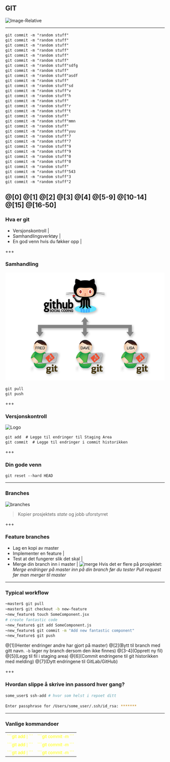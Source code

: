 ## GIT
![Image-Relative](https://d1z75bzl1vljy2.cloudfront.net/kitchen-sink/octocat-daftpunkocat.gif)

---
```
git commit -m "random stuff"
git commit -m "random stuff"
git commit -m "random stuff"
git commit -m "random stuff"
git commit -m "random stuff"
git commit -m "random stuff"
git commit -m "random stuff"sdfg
git commit -m "random stuff"
git commit -m "random stuff"asdf
git commit -m "random stuff"
git commit -m "random stuff"sd
git commit -m "random stuff"v
git commit -m "random stuff"h
git commit -m "random stuff"
git commit -m "random stuff"r
git commit -m "random stuff"t
git commit -m "random stuff"
git commit -m "random stuff"mmn
git commit -m "random stuff"
git commit -m "random stuff"yuu
git commit -m "random stuff"7
git commit -m "random stuff"7
git commit -m "random stuff"9
git commit -m "random stuff"9
git commit -m "random stuff"0
git commit -m "random stuff"0
git commit -m "random stuff"
git commit -m "random stuff"543
git commit -m "random stuff"3
git commit -m "random stuff"2
```
@[0]
@[1]
@[2]
@[3]
@[4]
@[5-9]
@[10-14]
@[15]
@[16-50]
---

### Hva er git
-   Versjonskontroll |
-   Samhandlingsverktøy |
-   En god venn hvis du føkker opp |

+++

### Samhandling
![Image-Absolute](assets/social_coding.png)
```
git pull
git push
```
+++

### Versjonskontroll
![Logo](https://www.atlassian.com/dam/jcr:0c5257d5-ff01-4014-af12-faf2aec53cc3/01.svg)

```
git add  # Legge til endringer til Staging Area
git commit  # Legge til endringer i commit historikken
```

+++

### Din gode venn
```
git reset --hard HEAD
```

---

### Branches
![branches](https://www.atlassian.com/dam/jcr:389059a7-214c-46a3-bc52-7781b4730301/hero.svg)

> Kopier prosjektets _state_ og jobb uforstyrret

+++

### Feature branches
-   Lag en kopi av master
-   Implementer en feature |
-   Test at det fungerer slik det skal |
-   Merge din branch inn i master |
![merge](https://www.atlassian.com/dam/jcr:4cd777cc-24d1-4502-b8a9-8646b15c2d6b/08.svg)
Hvis det er flere på prosjektet:
_Merge endringer på master inn på din branch før du tester_
_Pull request før man merger til master_

---

### Typical workflow

```sh
~master$ git pull
~master$ git checkout -b new-feature
~new_feature$ touch SomeComponent.jsx
# create fantastic code
~new_feature$ git add SomeComponent.js
~new_feature$ git commit -m "Add new fantastic component"
~new_feature$ git push
```
@[1](Henter endringer andre har gjort på master)
@[2](Bytt til branch med gitt navn. `-b` lager ny branch dersom den ikke finnes)
@[3-4](Opprett ny fil)
@[5](Legg til fil i staging area)
@[6](Commit endringene til git historikken med melding)
@[7](Dytt endringene til GitLab/GitHub)

+++

### Hvordan slippe å skrive inn passord hver gang?

```sh
some_user$ ssh-add # hvor som helst i repoet ditt

Enter passphrase for /Users/some_user/.ssh/id_rsa: *******
```

---
### Vanlige kommandoer
<table style="font-family: Helvetica Neue; font-size: 40; color: yellow">
  <tr>
    <td class="fragment">```git add <folder> | <file>```</td>
    <td class="fragment">```git commit -m <message>```</td>
  </tr>
  <tr>
    <td class="fragment">```git add <folder> | <file>```</td>
    <td class="fragment">```git commit -m <message>```</td>
  </tr>
  <tr>
    <td class="fragment">```git add <folder> | <file>```</td>
    <td class="fragment">```git commit -m <message>```</td>
  </tr>
</table>
